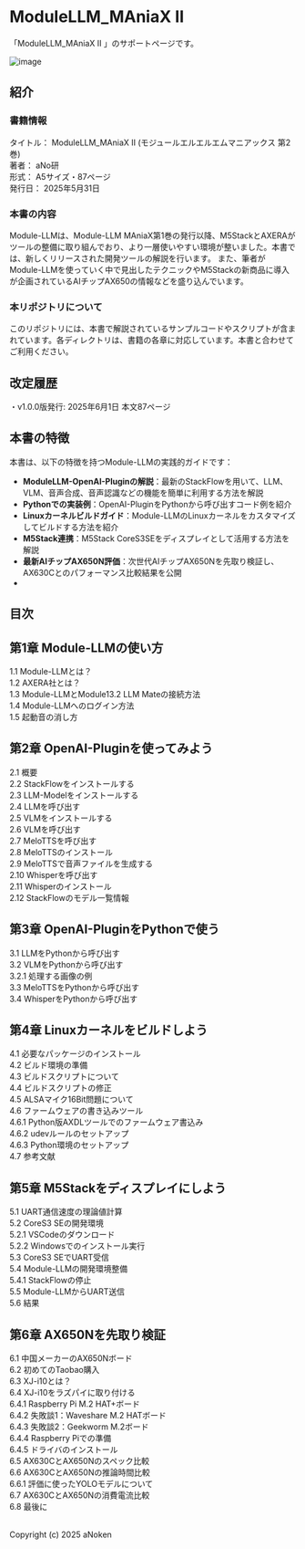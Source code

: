 # ModuleLLM_MAniaX Ⅱ

「ModuleLLM_MAniaX Ⅱ 」のサポートページです。<br>

![image](https://github.com/user-attachments/assets/ad730a38-efad-4238-ae96-7fe404b409cf)


## 紹介

### 書籍情報
タイトル： ModuleLLM_MAniaX Ⅱ (モジュールエルエルエムマニアックス 第2巻)<br>
著者： aNo研<br>
形式： A5サイズ・87ページ<br>
発行日： 2025年5月31日<br>

### 本書の内容

Module-LLMは、Module-LLM MAniaX第1巻の発行以降、M5StackとAXERAがツールの整備に取り組んでおり、より一層使いやすい環境が整いました。本書では、新しくリリースされた開発ツールの解説を行います。
また、筆者がModule-LLMを使っていく中で見出したテクニックやM5Stackの新商品に導入が企画されているAIチップAX650の情報などを盛り込んでいます。<br>


### 本リポジトリについて

このリポジトリには、本書で解説されているサンプルコードやスクリプトが含まれています。各ディレクトリは、書籍の各章に対応しています。本書と合わせてご利用ください。



## 改定履歴
・v1.0.0版発行: 2025年6月1日 本文87ページ<br>


## 本書の特徴

本書は、以下の特徴を持つModule-LLMの実践的ガイドです：

- **ModuleLLM-OpenAI-Pluginの解説**：最新のStackFlowを用いて、LLM、VLM、音声合成、音声認識などの機能を簡単に利用する方法を解説
- **Pythonでの実装例**：OpenAI-PluginをPythonから呼び出すコード例を紹介
- **Linuxカーネルビルドガイド**：Module-LLMのLinuxカーネルをカスタマイズしてビルドする方法を紹介
- **M5Stack連携**：M5Stack CoreS3SEをディスプレイとして活用する方法を解説
- **最新AIチップAX650N評価**：次世代AIチップAX650Nを先取り検証し、AX630Cとのパフォーマンス比較結果を公開
- 
## 目次<br>

## 第1章 Module-LLMの使い方<br>
1.1 Module-LLMとは？<br>
1.2 AXERA社とは？<br>
1.3 Module-LLMとModule13.2 LLM Mateの接続方法<br>
1.4 Module-LLMへのログイン方法<br>
1.5 起動音の消し方<br>

## 第2章 OpenAI-Pluginを使ってみよう<br>
2.1 概要<br>
2.2 StackFlowをインストールする<br>
2.3 LLM-Modelをインストールする<br>
2.4 LLMを呼び出す<br>
2.5 VLMをインストールする<br>
2.6 VLMを呼び出す<br>
2.7 MeloTTSを呼び出す<br>
2.8 MeloTTSのインストール<br>
2.9 MeloTTSで音声ファイルを生成する<br>
2.10 Whisperを呼び出す<br>
2.11 Whisperのインストール<br>
2.12 StackFlowのモデル一覧情報<br>

## 第3章 OpenAI-PluginをPythonで使う<br>
3.1 LLMをPythonから呼び出す<br>
3.2 VLMをPythonから呼び出す<br>
3.2.1 処理する画像の例<br>
3.3 MeloTTSをPythonから呼び出す<br>
3.4 WhisperをPythonから呼び出す<br>

## 第4章 Linuxカーネルをビルドしよう<br>
4.1 必要なパッケージのインストール<br>
4.2 ビルド環境の準備<br>
4.3 ビルドスクリプトについて<br>
4.4 ビルドスクリプトの修正<br>
4.5 ALSAマイク16Bit問題について<br>
4.6 ファームウェアの書き込みツール<br>
4.6.1 Python版AXDLツールでのファームウェア書込み<br>
4.6.2 udevルールのセットアップ<br>
4.6.3 Python環境のセットアップ<br>
4.7 参考文献<br>

## 第5章 M5Stackをディスプレイにしよう<br>
5.1 UART通信速度の理論値計算<br>
5.2 CoreS3 SEの開発環境<br>
5.2.1 VSCodeのダウンロード<br>
5.2.2 Windowsでのインストール実行<br>
5.3 CoreS3 SEでUART受信<br>
5.4 Module-LLMの開発環境整備<br>
5.4.1 StackFlowの停止<br>
5.5 Module-LLMからUART送信<br>
5.6 結果<br>

## 第6章 AX650Nを先取り検証<br>
6.1 中国メーカーのAX650Nボード<br>
6.2 初めてのTaobao購入<br>
6.3 XJ-i10とは？<br>
6.4 XJ-i10をラズパイに取り付ける<br>
6.4.1 Raspberry Pi M.2 HAT+ボード<br>
6.4.2 失敗談1：Waveshare M.2 HATボード<br>
6.4.3 失敗談2：Geekworm M.2ボード<br>
6.4.4 Raspberry Piでの準備<br>
6.4.5 ドライバのインストール<br>
6.5 AX630CとAX650Nのスペック比較<br>
6.6 AX630CとAX650Nの推論時間比較<br>
6.6.1 評価に使ったYOLOモデルについて<br>
6.7 AX630CとAX650Nの消費電流比較<br>
6.8 最後に<br>

<br>
Copyright (c) 2025 aNoken<br>

